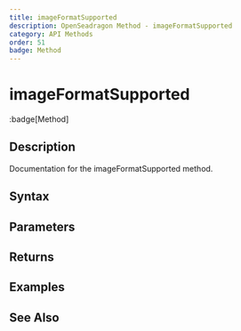 ```yaml
---
title: imageFormatSupported
description: OpenSeadragon Method - imageFormatSupported
category: API Methods
order: 51
badge: Method
---
```


# imageFormatSupported

:badge[Method]

## Description

Documentation for the imageFormatSupported method.

## Syntax

## Parameters

## Returns

## Examples

## See Also
